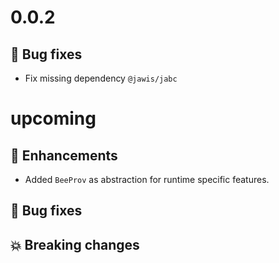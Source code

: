 # 0.0.2

## :bug: Bug fixes

- Fix missing dependency `@jawis/jabc`

# upcoming

## :tada: Enhancements

- Added `BeeProv` as abstraction for runtime specific features.

## :bug: Bug fixes

## :boom: Breaking changes
